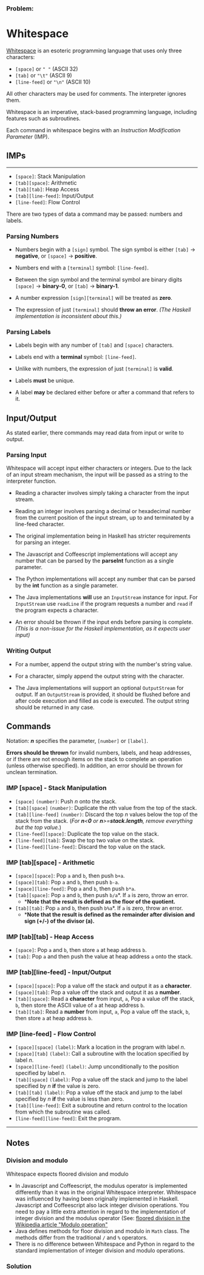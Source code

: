### Problem:
<h1 id="whitespace">Whitespace</h1>
<p><a href="http://compsoc.dur.ac.uk/whitespace/tutorial.php" target="_blank">Whitespace</a> is an esoteric programming language that uses only three characters:</p>
<ul>
<li><code>[space]</code> or  <code>&quot; &quot;</code> (ASCII 32)</li>
<li><code>[tab]</code> or <code>&quot;\t&quot;</code> (ASCII 9)</li>
<li><code>[line-feed]</code> or <code>&quot;\n&quot;</code> (ASCII 10)</li>
</ul>
<p>All other characters may be used for comments. The interpreter ignores them.</p>
<p>Whitespace is an imperative, stack-based programming language, including features such as subroutines.</p>
<p>Each command in whitespace begins with an <em>Instruction Modification Parameter</em> (IMP).</p>
<h2 id="imps">IMPs</h2>
<hr>
<ul>
<li><code>[space]</code>: Stack Manipulation</li>
<li><code>[tab][space]</code>: Arithmetic</li>
<li><code>[tab][tab]</code>: Heap Access</li>
<li><code>[tab][line-feed]</code>: Input/Output</li>
<li><code>[line-feed]</code>: Flow Control</li>
</ul>
<p>There are two types of data a command may be passed: numbers and labels.</p>
<h3 id="parsing-numbers">Parsing Numbers</h3>
<ul>
<li><p>Numbers begin with a <code>[sign]</code> symbol. The sign symbol is either <code>[tab]</code> -&gt; <strong>negative</strong>, or <code>[space]</code> -&gt; <strong>positive</strong>.</p>
</li>
<li><p>Numbers end with a <code>[terminal]</code> symbol: <code>[line-feed]</code>.</p>
</li>
<li><p>Between the sign symbol and the terminal symbol are binary digits <code>[space]</code> -&gt; <strong>binary-0</strong>, or <code>[tab]</code> -&gt; <strong>binary-1</strong>.</p>
</li>
<li><p>A number expression <code>[sign][terminal]</code> will be treated as <strong>zero</strong>.</p>
</li>
<li><p>The expression of just <code>[terminal]</code> should <strong>throw an error</strong>. <em>(The Haskell implementation is inconsistent about this.)</em></p>
</li>
</ul>
<h3 id="parsing-labels">Parsing Labels</h3>
<ul>
<li><p>Labels begin with any number of <code>[tab]</code> and <code>[space]</code> characters.</p>
</li>
<li><p>Labels end with a <strong>terminal</strong> symbol: <code>[line-feed]</code>.</p>
</li>
<li><p>Unlike with numbers, the expression of just <code>[terminal]</code> is <strong>valid</strong>.</p>
</li>
<li><p>Labels <strong>must</strong> be unique.</p>
</li>
<li><p>A label <strong>may</strong> be declared either before or after a command that refers to it.</p>
</li>
</ul>
<h2 id="inputoutput">Input/Output</h2>
<p>As stated earlier, there commands may read data from input or write to output.</p>
<h3 id="parsing-input">Parsing Input</h3>
<p>Whitespace will accept input either characters or integers. Due to the lack of an input stream mechanism, the input will be passed as a string to the interpreter function.</p>
<ul>
<li><p>Reading a character involves simply taking a character from the input stream.</p>
</li>
<li><p>Reading an integer involves parsing a decimal or hexadecimal number from the current position of the input stream, up to and terminated by a line-feed character.</p>
</li>
<li><p>The original implementation being in Haskell has stricter requirements for parsing an integer. </p>
</li>
<li><p>The Javascript and Coffeescript implementations will accept any number that can be parsed by the <strong>parseInt</strong> function as a single parameter.</p>
</li>
<li><p>The Python implementations will accept any number that can be parsed by the <strong>int</strong> function as a single parameter.</p>
</li>
<li><p>The Java implementations <strong>will</strong> use an <code>InputStream</code> instance for input. For <code>InputStream</code> use <code>readLine</code> if the program requests a number and <code>read</code> if the program expects a character.</p>
</li>
<li><p>An error should be thrown if the input ends before parsing is complete. <em>(This is a non-issue for the Haskell implementation, as it expects user input)</em></p>
</li>
</ul>
<h3 id="writing-output">Writing Output</h3>
<ul>
<li><p>For a number, append the output string with the number&apos;s string value.</p>
</li>
<li><p>For a character, simply append the output string with the character.</p>
</li>
<li><p>The Java implementations will support an optional <code>OutputStream</code> for output. If an <code>OutputStream</code> is provided, it should be flushed before and after code execution and filled as code is executed. The output string should be returned in any case.</p>
</li>
</ul>
<h2 id="commands">Commands</h2>
<p>Notation: <strong><em>n</em></strong> specifies the parameter, <code>[number]</code> or <code>[label]</code>.</p>
<p><strong>Errors should be thrown</strong> for invalid numbers, labels, and heap addresses, or if there are not enough items on the stack to complete an operation (unless otherwise specified). In addition, an error should be thrown for unclean termination.</p>
<h3 id="imp-space---stack-manipulation">IMP [space] - Stack Manipulation</h3>
<ul>
<li><code>[space]</code> <code>(number)</code>: Push <em>n</em> onto the stack.</li>
<li><code>[tab][space]</code> <code>(number)</code>: Duplicate the <em>n</em>th value from the top of the stack.</li>
<li><code>[tab][line-feed]</code> <code>(number)</code>: Discard the top <em>n</em> values below the top of the stack from the stack. (<em>For <strong>n</strong>&lt;<strong>0</strong> or <strong>n</strong>&gt;=<strong>stack.length</strong>, remove everything but the top value.</em>)</li>
<li><code>[line-feed][space]</code>: Duplicate the top value on the stack.</li>
<li><code>[line-feed][tab]</code>: Swap the top two value on the stack.</li>
<li><code>[line-feed][line-feed]</code>: Discard the top value on the stack.</li>
</ul>
<h3 id="imp-tabspace---arithmetic">IMP [tab][space] - Arithmetic</h3>
<ul>
<li><code>[space][space]</code>: Pop <code>a</code> and <code>b</code>, then push <code>b+a</code>.</li>
<li><code>[space][tab]</code>: Pop <code>a</code> and <code>b</code>, then push <code>b-a</code>.</li>
<li><code>[space][line-feed]</code>: Pop <code>a</code> and <code>b</code>, then push <code>b*a</code>.</li>
<li><code>[tab][space]</code>: Pop <code>a</code> and <code>b</code>, then push <code>b/a</code>*. If <code>a</code> is zero, throw an error. <ul>
<li>*<strong>Note that the result is defined as the floor of the quotient.</strong></li>
</ul>
</li>
<li><code>[tab][tab]</code>: Pop <code>a</code> and <code>b</code>, then push <code>b%a</code>*. If <code>a</code> is zero, throw an error.<ul>
<li>*<strong>Note that the result is defined as the remainder after division and sign (+/-) of the divisor (a).</strong></li>
</ul>
</li>
</ul>
<h3 id="imp-tabtab---heap-access">IMP [tab][tab] - Heap Access</h3>
<ul>
<li><code>[space]</code>: Pop <code>a</code> and <code>b</code>, then store <code>a</code> at heap address <code>b</code>.</li>
<li><code>[tab]</code>: Pop <code>a</code> and then push the value at heap address <code>a</code> onto the stack.</li>
</ul>
<h3 id="imp-tabline-feed---inputoutput">IMP [tab][line-feed] - Input/Output</h3>
<ul>
<li><code>[space][space]</code>: Pop a value off the stack and output it as a <strong>character</strong>.</li>
<li><code>[space][tab]</code>: Pop a value off the stack and output it as a <strong>number</strong>.</li>
<li><code>[tab][space]</code>: Read a <strong>character</strong> from input, <code>a</code>, Pop a value off the stack, <code>b</code>, then store the ASCII value of <code>a</code> at heap address <code>b</code>.</li>
<li><code>[tab][tab]</code>: Read a <strong>number</strong> from input, <code>a</code>, Pop a value off the stack, <code>b</code>, then store <code>a</code> at heap address <code>b</code>.</li>
</ul>
<h3 id="imp-line-feed---flow-control">IMP [line-feed] - Flow Control</h3>
<ul>
<li><code>[space][space]</code> <code>(label)</code>: Mark a location in the program with label <em>n</em>.</li>
<li><code>[space][tab]</code> <code>(label)</code>: Call a subroutine with the location specified by label <em>n</em>.</li>
<li><code>[space][line-feed]</code> <code>(label)</code>: Jump unconditionally to the position specified by label <em>n</em>.</li>
<li><code>[tab][space]</code> <code>(label)</code>: Pop a value off the stack and jump to the label specified by <em>n</em> <strong>if</strong> the value is zero.</li>
<li><code>[tab][tab]</code> <code>(label)</code>: Pop a value off the stack and jump to the label specified by <em>n</em> <strong>if</strong> the value is less than zero.</li>
<li><code>[tab][line-feed]</code>: Exit a subroutine and return control to the location from which the subroutine was called.</li>
<li><code>[line-feed][line-feed]</code>: Exit the program.</li>
</ul>
<hr>
<h2 id="notes">Notes</h2>
<h3 id="division-and-modulo">Division and modulo</h3>
<p>Whitespace expects floored division and modulo</p>
<ul>
<li>In Javascript and Coffeescript, the modulus operator is implemented differently than it was in the original Whitespace interpreter. Whitespace was influenced by having been originally implemented in Haskell. Javascript and Coffeescript also lack integer division operations. You need to pay a little extra attention in regard to the implementation of integer division and the modulus operator (See: <a href="https://en.wikipedia.org/wiki/Modulo_operation#Remainder_calculation_for_the_modulo_operation" target="_blank">floored division in the Wikipedia article &quot;Modulo operation&quot;</a></li>
<li>Java defines methods for floor division and modulo in <code>Math</code> class. The methods differ from the traditional <code>/</code> and <code>%</code> operators.</li>
<li>There is no difference between Whitespace and Python in regard to the standard implementation of integer division and modulo operations.</li>
</ul>

### Solution